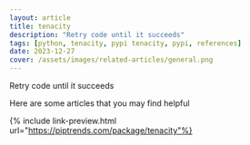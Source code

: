 ```yaml
---
layout: article
title: tenacity
description: "Retry code until it succeeds"
tags: [python, tenacity, pypi tenacity, pypi, references]
date: 2023-12-27
cover: /assets/images/related-articles/general.png
---
```


Retry code until it succeeds

Here are some articles that you may find helpful

{% include link-preview.html url="https://piptrends.com/package/tenacity"%}